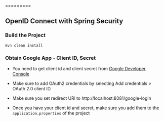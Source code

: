 =========

## OpenID Connect with Spring Security


### Build the Project
```
mvn clean install
```


### Obtain Google App - Client ID, Secret
- You need to get client id and client secret from [Google Developer Console](https://console.developers.google.com/project/_/apiui/credential?pli=1)
- Make sure to add OAuth2 credentials by selecting Add credentials > OAuth 2.0 client ID
- Make sure you set redirect URI to http://localhost:8081/google-login

- Once you have your client id and secret, make sure you add them to the `application.properties` of the project
